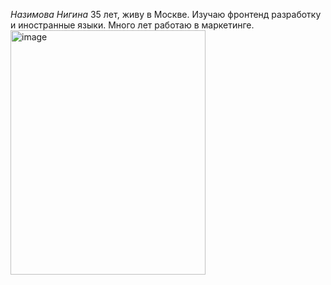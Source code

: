 *Назимова Нигина* 35 лет, живу в Москве. Изучаю фронтенд разработку и иностранные языки. Много лет работаю в маркетинге.
<img width="312" height="391" alt="image" src="https://github.com/user-attachments/assets/799671a8-a586-46f4-b424-9b14d2a85051" />
